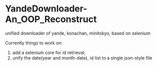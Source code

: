 # YandeDownloader-An_OOP_Reconstruct
unified downloader of yande, konachan, minitokyo, based on selenium

Currently things to work on:
1. add a selenium core for id retrieval;
2. unify the date(year and month-date), id list to a single json-style file 

